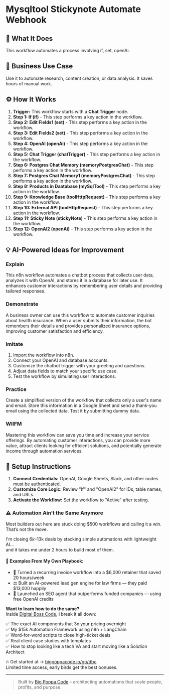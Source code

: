 # Mysqltool Stickynote Automate Webhook

## 🚀 What It Does
This workflow automates a process involving if, set, openAi.

## 💼 Business Use Case
Use it to automate research, content creation, or data analysis. It saves hours of manual work.

## ⚙️ How It Works
1.  **Trigger:** This workflow starts with a **Chat Trigger** node.
2. **Step 1: If (if)** - This step performs a key action in the workflow.
3. **Step 2: Edit Fields1 (set)** - This step performs a key action in the workflow.
4. **Step 3: Edit Fields2 (set)** - This step performs a key action in the workflow.
5. **Step 4: OpenAI (openAi)** - This step performs a key action in the workflow.
6. **Step 5: Chat Trigger (chatTrigger)** - This step performs a key action in the workflow.
7. **Step 6: Postgres Chat Memory (memoryPostgresChat)** - This step performs a key action in the workflow.
8. **Step 7: Postgres Chat Memory1 (memoryPostgresChat)** - This step performs a key action in the workflow.
9. **Step 8: Products in Daatabase (mySqlTool)** - This step performs a key action in the workflow.
10. **Step 9: Knowledge Base (toolHttpRequest)** - This step performs a key action in the workflow.
11. **Step 10: External API (toolHttpRequest)** - This step performs a key action in the workflow.
12. **Step 11: Sticky Note (stickyNote)** - This step performs a key action in the workflow.
13. **Step 12: OpenAI2 (openAi)** - This step performs a key action in the workflow.

## 💡 AI-Powered Ideas for Improvement
### Explain
This n8n workflow automates a chatbot process that collects user data, analyzes it with OpenAI, and stores it in a database for later use. It enhances customer interactions by remembering user details and providing tailored responses.

### Demonstrate
A business owner can use this workflow to automate customer inquiries about health insurance. When a user submits their information, the bot remembers their details and provides personalized insurance options, improving customer satisfaction and efficiency.

### Imitate
1. Import the workflow into n8n.
2. Connect your OpenAI and database accounts.
3. Customize the chatbot trigger with your greeting and questions.
4. Adjust data fields to match your specific use case.
5. Test the workflow by simulating user interactions.

### Practice
Create a simplified version of the workflow that collects only a user's name and email. Store this information in a Google Sheet and send a thank-you email using the collected data. Test it by submitting dummy data.

### WIIFM
Mastering this workflow can save you time and increase your service offerings. By automating customer interactions, you can provide more value, attract clients looking for efficient solutions, and potentially generate income through automation services.

## 🔧 Setup Instructions
1. **Connect Credentials:** OpenAI, Google Sheets, Slack, and other nodes must be authenticated.
2. **Customize Core Logic:** Review "If" and "OpenAI2" for IDs, table names, and URLs.
3. **Activate the Workflow:** Set the workflow to "Active" after testing.

### ⚠️ Automation Ain’t the Same Anymore

Most builders out here are stuck doing $500 workflows and calling it a win.  
That’s not the move.  

I'm closing $6k–$13k deals by stacking simple automations with lightweight AI...  
and it takes me under 2 hours to build most of them.

#### 🧠 Examples From My Own Playbook:
- 🔁 Turned a recurring invoice workflow into a $6,000 retainer that saved 20 hours/week  
- ⚖️ Built an AI-powered lead gen engine for law firms — they paid $13,000 happily  
- 🚀 Launched an SEO agent that outperforms funded companies — using free OpenAI credits  

**Want to learn how to do the same?**  
Inside [Digital Boss Code](https://bigpoppacode.io/go/dbc), I break it all down:

✅ The exact AI components that 3x your pricing overnight  
✅ My $15k Automation Framework using n8n + LangChain  
✅ Word-for-word scripts to close high-ticket deals  
✅ Real client case studies with templates  
✅ How to stop looking like a tech VA and start moving like a Solution Architect  

🔥 Get started at → [bigpoppacode.io/go/dbc](https://bigpoppacode.io/go/dbc)  
Limited time access, early birds get the best bonuses.

---
> Built by [Big Poppa Code](https://bigpoppacode.io) – architecting automations that scale people, profits, and purpose.
